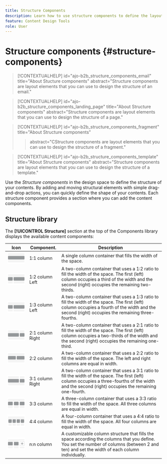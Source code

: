 ```yaml
---
title: Structure Components
description: Learn how to use structure components to define the layout of your email, landing page, and visual fragment content.
feature: Content Design Tools
role: User
---
```

# Structure components {#structure-components}

>[!CONTEXTUALHELP]
>id="ajo-b2b_structure_components_email"
>title="About Stucture components"
>abstract="Structure components are layout elements that you can use to design the structure of an email."

>[!CONTEXTUALHELP]
>id="ajo-b2b_structure_components_landing_page"
>title="About Structure components"
>abstract="Structure components are layout elements that you can use to design the structure of a page."

>[!CONTEXTUALHELP]
>id="ajo-b2b_structure_components_fragment"
>title="About Structure components"
>>abstract="CStructure components are layout elements that you can use to design the structure of a fragment."

>[!CONTEXTUALHELP]
>id="ajo-b2b_structure_components_template"
>title="About Structure components"
>abstract="Structure components are layout elements that you can use to design the structure of a template."

Use the _Structure components_ in the design space to define the structure of your contents. By adding and moving structural elements with simple drag-and-drop actions, you can quickly define the shape of your contents. Each structure component provides a section where you can add the content components.

## Structure library

The **[!UICONTROL Structure]** section at the top of the Components library displays the available content components:

| Icon  | Component.  | Description | 
| ----- | ----------- | ----------- |
| ![1:1 column icon](../assets/do-not-localize/icon-design-structure-1-1.png) | 1:1 column |  A single column container that fills the width of the space. |
| ![1:2 column icon](../assets/do-not-localize/icon-design-structure-1-2.png) | 1:2 column Left | A two-column container that uses a 1:2 ratio to fill the width of the space. The first (left) column occupies a third of the width and the second (right) occupies the remaining two-thirds. |
| ![1:3 column icon](../assets/do-not-localize/icon-design-structure-1-3.png) | 1:3 column Left | A two-column container that uses a 1:3 ratio to fill the width of the space. The first (left) column occupies a fourth of the width and the second (right) occupies the remaining three-fourths. |
| ![2:1 column icon](../assets/do-not-localize/icon-design-structure-2-1.png) | 2:1 column Right | A two-column container that uses a 2:1 ratio to fill the width of the space. The first (left) column occupies a two-thirds of the width and the second (right) occupies the remaining one-third. |
| ![2:2 column icon](../assets/do-not-localize/icon-design-structure-2-2.png) | 2:2 column | A two-column container that uses a 2:2 ratio to fill the width of the space. The left and right columns are equal in width. |
| ![3:1 column icon](../assets/do-not-localize/icon-design-structure-3-1.png) | 3:1 column Right | A two-column container that uses a 3:1 ratio to fill the width of the space. The first (left) column occupies a three-fourths of the width and the second (right) occupies the remaining one-fourth. |
| ![3:3 column icon](../assets/do-not-localize/icon-design-structure-3-3.png) | 3:3 column | A three-column container that uses a 3:3 ratio to fill the width of the space. All three columns are equal in width. |
| ![4:4 column icon](../assets/do-not-localize/icon-design-structure-4-4.png) | 4:4 column | A four-column container that uses a 4:4 ratio to fill the width of the space. All four columns are equal in width. |
| ![n:n column icon](../assets/do-not-localize/icon-design-structure-n-n.png) | n:n column | A customizable column structure that fills the space according the columns that you define. You set the number of columns (between 2 and ten) and set the width of each column individually. |
